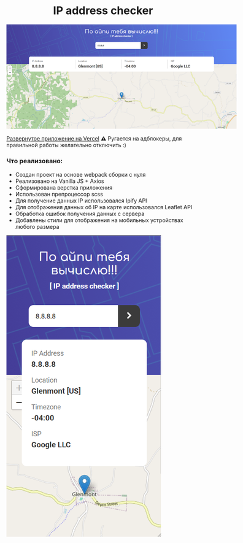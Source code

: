 <h1 style="text-align: center;">IP address checker</h1>

<img style="text-align: center; max-width: 600px;"
src="https://github.com/din366/images/blob/main/readme%20images/ip-address-checker/ip-address-checker.png" alt="project image">

<a href="https://ip-address-checker-lime.vercel.app" style="text-align: center;">Развернутое приложение на Vercel</a>
:warning: Ругается на адблокеры, для правильной работы желательно отключить :) 

### Что реализовано:
<ul>
  <li>Создан проект на основе webpack сборки с нуля</li>
  <li>Реализовано на Vanilla JS + Axios</li>
  <li>Сформирована верстка приложения</li>
  <li>Использован препроцессор scss</li>
  <li>Для получение данных IP использовался Ipify API</li>
  <li>Для отображения данных об IP на карте использовался Leaflet API</li>
  <li>Обработка ошибок получения данных с сервера</li>
  <li>Добавлены стили для отображения на мобильных устройствах любого размера</li>
</ul>

<img style="text-align: center; max-width: 600px;"
src="https://github.com/din366/images/blob/main/readme%20images/ip-address-checker/ip-address-checker-mobile.png" alt="project image">